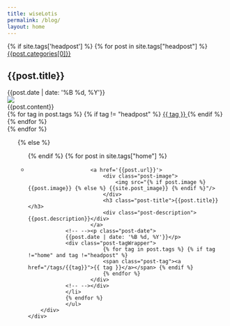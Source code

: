 ```yaml
---
title: wiseLotis
permalink: /blog/
layout: home
---
```


<link rel="stylesheet" href="/css/home.css"/>
<div class="">
	<div class="row">
		{% if site.tags['headpost'] %}
		{% for post in site.tags["headpost"] %}
		<div class='col-sm-8 home-headwrapper'>
			<div class="container">
				<div class="head-title">
					<div class="category">
					<a href="/posts/{{post.categories[0]}}" data-toggle="tooltip" data-placement='top' title='{{post.categories[0]}}로 이동합니다.' ><span>{{post.categories[0]}}</span></a>
				</div>					<div class=''>
<!-- -->
						<h2>{{post.title}}</h2>
					</div>
<!-- --> 
					<span class="date">{{post.date | date: '%B %d, %Y'}}</span>
<!-- -->
				</div>
				<div class="inner-wrapper">
					<div class="head-image">
						<img src="{% if post.image %} {{post.image}} {% else %} {{site.post_image}} {% endif %}"/>
					</div>
					<div class="head-body">{{post.content}}</div>
					<div class="tagWrapper">
						{% for tag in post.tags %} {% if tag != "headpost" %}
						<a href='/tags/{{ tag }}' class="post-tag"> {{ tag }} </a>
						{% endif %} {% endfor %}
					</div>
				</div>
			</div>
		</div>
{% endfor %}
		<div class="col-sm-4">
			<ul class="home-postlist">
				 
{% else %}
	<div class='col-sm-12'>	
		<ul class="home-postlist full_area">
				
{% endif %}
			{% for post in site.tags["home"] %}
	<li>
<!-- --> <div class="post-wrapper basic">
						<a href='{{post.url}}'>
							<div class="post-image">
								<img src="{% if post.image %} {{post.image}} {% else %} {{site.post_image}} {% endif %}"/>
							</div>
							<h3 class="post-title">{{post.title}}</h3>
							<div class="post-description">{{post.description}}</div> 
						</a>
				<!-- --><p class="post-date">
				{{post.date | date: '%B %d, %Y'}}</p>
				<div class="post-tagWrapper">
							{% for tag in post.tags %} {% if tag !="home" and tag !="headpost" %}
							<span class="post-tag"><a href="/tags/{{tag}}">{{ tag }}</a></span> {% endif %}
							{% endfor %}
						</div>
				<!-- --></div>
				</li>
				{% endfor %}
				</ul> 
		</div>
	</div>
</div>



<!-- <div class="col-sm-4 homelist-wrapper">
{% for post in site.tags["home"] %}
<div class="post-wrapper inverse">
<div class="post-category">
<a href="/posts/{{post.categories[0]}}"><span>{{post.categories[0]}}</span></a>
</div>
<a href="{{post.url}}">
<div class="post-inner">
<div class="post-image">
<img src="{% if post.image %} {{post.image}} {% else %} {{site.post_image}} {% endif %}"/>
</div>
<h3 class="post-title">{{post.title}}</h3>
<div class="post-description">{{post.description}}</div>
<span class="post-date">{{post.date | date: '%B %d, %Y'}}</span>
</div>
</a>
<div class="post-tagWrapper">
{% for tag in post.tags %}
<span class="post-tag"> {{ tag }} </span>
{% endfor %}
</div>
</div>
{% endfor %}
</div> -->
